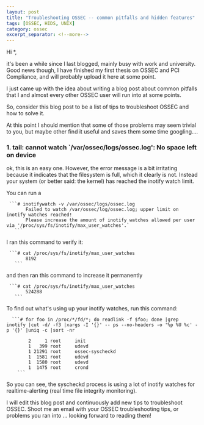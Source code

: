 ```yaml
---
layout: post
title: "Troubleshooting OSSEC -- common pitfalls and hidden features"
tags: [OSSEC, HIDS, UNIX]
category: ossec
excerpt_separator: <!--more-->
---
```


Hi *,

it's been a while since I last blogged, mainly busy with work and university. Good news though, I have finished my first thesis on OSSEC and PCI Compliance, and will probably upload it here at some point.

I just came up with the idea about writing a blog post about common pitfalls that I and almost every other OSSEC user will run into at some points.

<!--more-->

So, consider this blog post to be a list of tips to troubleshoot OSSEC and how to solve it.

At this point I should mention that some of those problems may seem trivial to you, but maybe other find it useful and saves them some time googling....

### 1.  __tail: cannot watch `/var/ossec/logs/ossec.log': No space left on device__

ok, this is an easy one. However, the error message is a bit irritating because it indicates that the filesystem is full, which it clearly is not. Instead your system (or better said: the kernel) has reached the inotify watch limit.

You can run a 

     ```# inotifywatch -v /var/ossec/logs/ossec.log
           Failed to watch /var/ossec/log/ossec.log; upper limit on inotify watches reached!
           Please increase the amount of inotify watches allowed per user via '/proc/sys/fs/inotify/max_user_watches'.` 
	   ```

I ran this command to verify it:

     ```# cat /proc/sys/fs/inotify/max_user_watches
           8192
	   ```


and then ran this command to increase it permanently

     ```# cat /proc/sys/fs/inotify/max_user_watches
           524288
	   ```


To find out what's using up your inotify watches, run this command:

      ```# for foo in /proc/*/fd/*; do readlink -f $foo; done |grep inotify |cut -d/ -f3 |xargs -I '{}' -- ps --no-headers -o '%p %U %c' -p '{}' |uniq -c |sort -nr

            2     1 root     init
            1   399 root     udevd
            1 21291 root     ossec-syscheckd
            1  1581 root     udevd
            1  1580 root     udevd
            1  1475 root     crond 
	    ```

So you can see, the syscheckd process is using a lot of inotify watches for realtime-alerting (real time file integrity monitoring).


I will edit this blog post and continuously add new tips to troubleshoot OSSEC.
Shoot me an email with your OSSEC troubleshooting tips, or problems you ran into ... looking forward to reading them!
